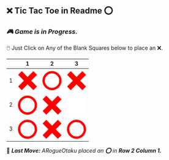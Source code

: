 ## **❌ Tic Tac Toe in Readme ⭕**
### ***🎮 Game is in Progress.*** 
🖱️ Just Click on Any of the Blank Squares below to place an ❌.
  
|   | 1 | 2 | 3 |
| - | - | - | - |
| 1 | ![](https://raw.githubusercontent.com/ARogueOtaku/ARogueOtaku/master/assets/X.png) | ![](https://raw.githubusercontent.com/ARogueOtaku/ARogueOtaku/master/assets/O.png) | ![](https://raw.githubusercontent.com/ARogueOtaku/ARogueOtaku/master/assets/X.png) |
| 2 | ![](https://raw.githubusercontent.com/ARogueOtaku/ARogueOtaku/master/assets/O.png) | ![](https://raw.githubusercontent.com/ARogueOtaku/ARogueOtaku/master/assets/X.png) | [![Tile 5](https://raw.githubusercontent.com/ARogueOtaku/ARogueOtaku/master/assets/blank.png)](https://github.com/ARogueOtaku/ARogueOtaku/issues/new?title=TTT%7C23&body=Just+click+%27Submit+new+issue%27.) |
| 3 | ![](https://raw.githubusercontent.com/ARogueOtaku/ARogueOtaku/master/assets/O.png) | ![](https://raw.githubusercontent.com/ARogueOtaku/ARogueOtaku/master/assets/X.png) | ![](https://raw.githubusercontent.com/ARogueOtaku/ARogueOtaku/master/assets/O.png) |
  
🎲 ***Last Move:*** *ARogueOtaku placed an **⭕** in **Row 2 Column 1.***